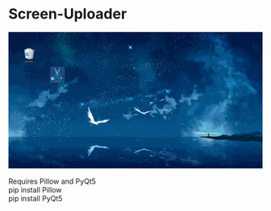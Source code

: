 # Screen-Uploader

<img src="/res/SnipPreview.gif?raw=true" width="800px">

Requires Pillow and PyQt5  
pip install Pillow  
pip install PyQt5
